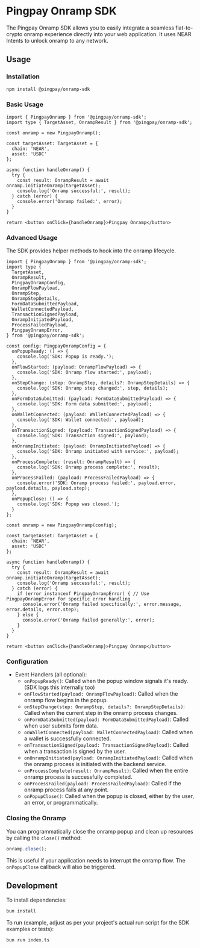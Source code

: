 # Pingpay Onramp SDK

The Pingpay Onramp SDK allows you to easily integrate a seamless fiat-to-crypto onramp experience directly into your web application. It uses NEAR Intents to unlock onramp to any network.

## Usage

### Installation

```bash
npm install @pingpay/onramp-sdk
```

### Basic Usage

```tsx
import { PingpayOnramp } from '@pingpay/onramp-sdk';
import type { TargetAsset, OnrampResult } from '@pingpay/onramp-sdk';

const onramp = new PingpayOnramp();

const targetAsset: TargetAsset = {
  chain: 'NEAR',
  asset: 'USDC'
};

async function handleOnramp() {
  try {
    const result: OnrampResult = await onramp.initiateOnramp(targetAsset);
    console.log('Onramp successful:', result);
  } catch (error) {
    console.error('Onramp failed:', error);
  }
}

return <button onClick={handleOnramp}>Pingpay Onramp</button>
```

### Advanced Usage

The SDK provides helper methods to hook into the onramp lifecycle.

```tsx
import { PingpayOnramp } from '@pingpay/onramp-sdk';
import type {
  TargetAsset,
  OnrampResult,
  PingpayOnrampConfig,
  OnrampFlowPayload,
  OnrampStep,
  OnrampStepDetails,
  FormDataSubmittedPayload,
  WalletConnectedPayload,
  TransactionSignedPayload,
  OnrampInitiatedPayload,
  ProcessFailedPayload,
  PingpayOnrampError,
} from '@pingpay/onramp-sdk';

const config: PingpayOnrampConfig = {
  onPopupReady: () => {
    console.log('SDK: Popup is ready.');
  },
  onFlowStarted: (payload: OnrampFlowPayload) => {
    console.log('SDK: Onramp flow started:', payload);
  },
  onStepChange: (step: OnrampStep, details?: OnrampStepDetails) => {
    console.log('SDK: Onramp step changed:', step, details);
  },
  onFormDataSubmitted: (payload: FormDataSubmittedPayload) => {
    console.log('SDK: Form data submitted:', payload);
  },
  onWalletConnected: (payload: WalletConnectedPayload) => {
    console.log('SDK: Wallet connected:', payload);
  },
  onTransactionSigned: (payload: TransactionSignedPayload) => {
    console.log('SDK: Transaction signed:', payload);
  },
  onOnrampInitiated: (payload: OnrampInitiatedPayload) => {
    console.log('SDK: Onramp initiated with service:', payload);
  },
  onProcessComplete: (result: OnrampResult) => {
    console.log('SDK: Onramp process complete:', result);
  },
  onProcessFailed: (payload: ProcessFailedPayload) => {
    console.error('SDK: Onramp process failed:', payload.error, payload.details, payload.step);
  },
  onPopupClose: () => {
    console.log('SDK: Popup was closed.');
  }
};

const onramp = new PingpayOnramp(config);

const targetAsset: TargetAsset = {
  chain: 'NEAR',
  asset: 'USDC'
};

async function handleOnramp() {
  try {
    const result: OnrampResult = await onramp.initiateOnramp(targetAsset);
    console.log('Onramp successful:', result);
  } catch (error) {
    if (error instanceof PingpayOnrampError) { // Use PingpayOnrampError for specific error handling
      console.error('Onramp failed specifically:', error.message, error.details, error.step);
    } else {
      console.error('Onramp failed generally:', error);
    }
  }
}

return <button onClick={handleOnramp}>Pingpay Onramp</button>
```

### Configuration

*   Event Handlers (all optional):
    *   `onPopupReady()`: Called when the popup window signals it's ready. (SDK logs this internally too)
    *   `onFlowStarted(payload: OnrampFlowPayload)`: Called when the onramp flow begins in the popup.
    *   `onStepChange(step: OnrampStep, details?: OnrampStepDetails)`: Called when the current step in the onramp process changes.
    *   `onFormDataSubmitted(payload: FormDataSubmittedPayload)`: Called when user submits form data.
    *   `onWalletConnected(payload: WalletConnectedPayload)`: Called when a wallet is successfully connected.
    *   `onTransactionSigned(payload: TransactionSignedPayload)`: Called when a transaction is signed by the user.
    *   `onOnrampInitiated(payload: OnrampInitiatedPayload)`: Called when the onramp process is initiated with the backend service.
    *   `onProcessComplete(result: OnrampResult)`: Called when the entire onramp process is successfully completed.
    *   `onProcessFailed(payload: ProcessFailedPayload)`: Called if the onramp process fails at any point.
    *   `onPopupClose()`: Called when the popup is closed, either by the user, an error, or programmatically.

### Closing the Onramp

You can programmatically close the onramp popup and clean up resources by calling the `close()` method:

```typescript
onramp.close();
```

This is useful if your application needs to interrupt the onramp flow.
The `onPopupClose` callback will also be triggered.

## Development

To install dependencies:

```bash
bun install
```

To run (example, adjust as per your project's actual run script for the SDK examples or tests):

```bash
bun run index.ts 
```
